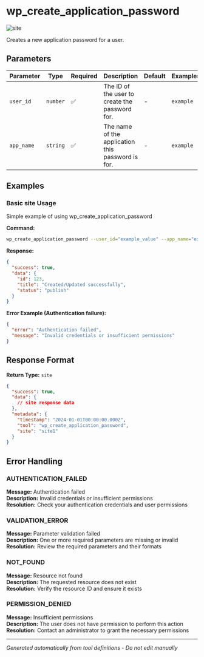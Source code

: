 # wp_create_application_password

![site](https://img.shields.io/badge/category-site-lightblue)

Creates a new application password for a user.

## Parameters

| Parameter  | Type     | Required | Description                                       | Default | Examples  |
| ---------- | -------- | -------- | ------------------------------------------------- | ------- | --------- |
| `user_id`  | `number` | ✅       | The ID of the user to create the password for.    | -       | `example` |
| `app_name` | `string` | ✅       | The name of the application this password is for. | -       | `example` |

## Examples

### Basic site Usage

Simple example of using wp_create_application_password

**Command:**

```bash
wp_create_application_password --user_id="example_value" --app_name="example_value"
```

**Response:**

```json
{
  "success": true,
  "data": {
    "id": 123,
    "title": "Created/Updated successfully",
    "status": "publish"
  }
}
```

**Error Example (Authentication failure):**

```json
{
  "error": "Authentication failed",
  "message": "Invalid credentials or insufficient permissions"
}
```

## Response Format

**Return Type:** `site`

```json
{
  "success": true,
  "data": {
    // site response data
  },
  "metadata": {
    "timestamp": "2024-01-01T00:00:00.000Z",
    "tool": "wp_create_application_password",
    "site": "site1"
  }
}
```

## Error Handling

### AUTHENTICATION_FAILED

**Message:** Authentication failed  
**Description:** Invalid credentials or insufficient permissions  
**Resolution:** Check your authentication credentials and user permissions

### VALIDATION_ERROR

**Message:** Parameter validation failed  
**Description:** One or more required parameters are missing or invalid  
**Resolution:** Review the required parameters and their formats

### NOT_FOUND

**Message:** Resource not found  
**Description:** The requested resource does not exist  
**Resolution:** Verify the resource ID and ensure it exists

### PERMISSION_DENIED

**Message:** Insufficient permissions  
**Description:** The user does not have permission to perform this action  
**Resolution:** Contact an administrator to grant the necessary permissions

---

_Generated automatically from tool definitions - Do not edit manually_

